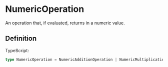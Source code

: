 # NumericOperation

An operation that, if evaluated, returns in a numeric value.

## Definition

TypeScript:

```ts
type NumericOperation = NumericAdditionOperation | NumericMultiplicationOperation;
```
